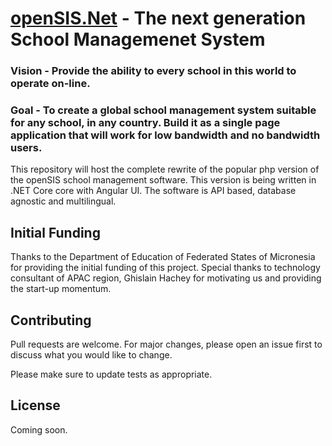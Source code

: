 # [openSIS.Net](https://opensis.com/) - The next generation School Managemenet System

### Vision - Provide the ability to every school in this world to operate on-line.

### Goal - To create a global school management system suitable for any school, in any country. Build it as a single page application that will work for low bandwidth and no bandwidth users.

This repository will host the complete rewrite of the popular php version of the openSIS school management software. This version is being written in .NET Core core with Angular UI. The software is API based, database agnostic and multilingual.

## Initial Funding
Thanks to the Department of Education of Federated States of Micronesia for providing the initial funding of this project. Special thanks to technology consultant of APAC region, Ghislain Hachey for motivating us and providing the start-up momentum.

## Contributing
Pull requests are welcome. For major changes, please open an issue first to discuss what you would like to change.

Please make sure to update tests as appropriate.

## License
Coming soon.
